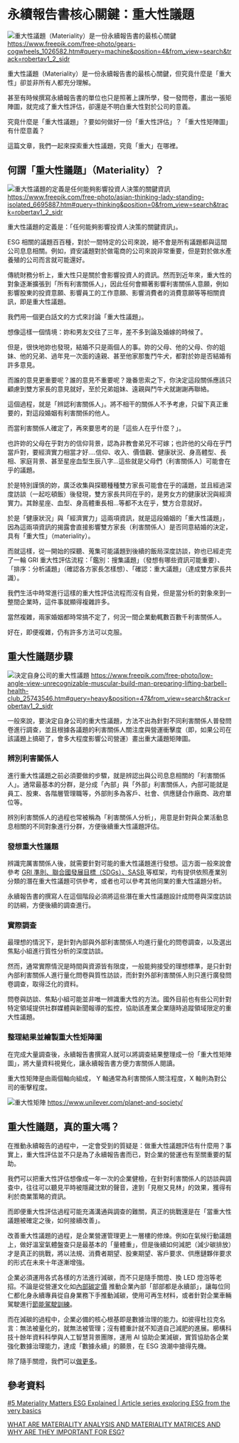 # 永續報告書核心關鍵：重大性議題

![重大性議題（Materiality）是一份永續報告書的最核心關鍵](../005-Files/重大性議題（Materiality）是一份永續報告書的最核心關鍵.webp)
https://www.freepik.com/free-photo/gears-cogwheels_1026582.htm#query=machine&position=4&from_view=search&track=robertav1_2_sidr

重大性議題（Materiality）是一份永續報告書的最核心關鍵，但究竟什麼是「重大性」卻並非所有人都充分理解。

甚至有時候撰寫永續報告書的單位也只是照著上課所學，發一發問卷，畫出一張矩陣圖，就完成了重大性評估，卻還是不明白重大性對於公司的意義。

究竟什麼是「重大性議題」？要如何做好一份「重大性評估」？「重大性矩陣圖」有什麼意義？

這篇文章，我們一起來探索重大性議題，究竟「重大」在哪裡。


## 何謂「重大性議題」（Materiality）？
![重大性議題的定義是任何能夠影響投資人決策的關鍵資訊](../005-Files/重大性議題的定義是任何能夠影響投資人決策的關鍵資訊.webp)
https://www.freepik.com/free-photo/asian-thinking-lady-standing-isolated_6695887.htm#query=thinking&position=0&from_view=search&track=robertav1_2_sidr

重大性議題的定義是：「任何能夠影響投資人決策的關鍵資訊」。

ESG 相關的議題百百種，對於一間特定的公司來說，絕不會是所有議題都與這間公司息息相關。例如，資安議題對於做電商的公司來說非常重要，但是對於做水產養殖的公司而言就可能還好。

傳統財務分析上，重大性只是關於會影響投資人的資訊。然而到近年來，重大性的對象逐漸擴張到「所有利害關係人」，因此任何會顯著影響利害關係人意願，例如影響股東的投資意願、影響員工的工作意願、影響消費者的消費意願等等相關資訊，即是重大性議題。

我們用一個更白話文的方式來討論「重大性議題」。

想像這樣一個情境：妳和男友交往了三年，差不多到論及婚嫁的時候了。

但是，很快地妳也發現，結婚不只是兩個人的事。妳的父母、他的父母、你的姐妹、他的兄弟、過年見一次面的遠親、甚至他家那隻鬥牛犬，都對於妳是否結婚有許多意見。

而誰的意見更重要呢？誰的意見不重要呢？幾番思索之下，你決定這段關係應該只顧慮到雙方家長的意見就好，至於兄弟姐妹、遠親與鬥牛犬就謝謝再聯絡。

這個過程，就是「辨認利害關係人」。將不相干的關係人不予考慮，只留下真正重要的，對這段婚姻有利害關係的他人。

而當利害關係人確定了，再來要思考的是「這些人在乎什麼？」。

也許妳的父母在乎對方的信仰背景，認為非教會弟兄不可嫁；也許他的父母在乎門當戶對，要經濟實力相當才好....信仰、收入、價值觀、健康狀況、身高體型、長相、家庭背景、甚至星座血型生辰八字...這些就是父母們（利害關係人）可能會在乎的議題。

於是特別謹慎的妳，廣泛收集與探聽種種雙方家長可能會在乎的議題，並且經過深度訪談（一起吃頓飯）後發現，雙方家長共同在乎的，是男女方的健康狀況與經濟實力。其餘星座、血型、身高體重長相...等都不太在乎，雙方合意就好。

於是「健康狀況」與「經濟實力」這兩項資訊，就是這段婚姻的「重大性議題」，因為這兩項資訊的揭露會直接影響雙方家長（利害關係人）是否同意結婚的決定，具有「重大性」（materiality）。

而就這樣，從一開始的探聽、蒐集可能議題到後續的飯局深度訪談，妳也已經走完了一輪 GRI 重大性評估流程：「鑑別：搜集議題」（發想有哪些資訊可能重要）、「排序：分析議題」（確認各方家長怎樣想）、「確認：重大議題」（達成雙方家長共識）。

我們生活中時常進行這樣的重大性評估流程而沒有自覺，但是當分析的對象來到一整間企業時，這件事就顯得複雜許多。

當然複雜，兩家婚姻都時常搞不定了，何況一間企業動輒數百數千利害關係人。

好在，即便複雜，仍有許多方法可以克服。

## 重大性議題步驟


![決定自身公司的重大性議題](../005-Files/決定自身公司的重大性議題.webp)
https://www.freepik.com/free-photo/low-angle-view-unrecognizable-muscular-build-man-preparing-lifting-barbell-health-club_25743546.htm#query=heavy&position=47&from_view=search&track=robertav1_2_sidr

一般來說，要決定自身公司的重大性議題，方法不出為針對不同利害關係人普發問卷進行調查，並且根據各議題的利害關係人關注度與營運衝擊度（即，如果公司在該議題上搞砸了，會多大程度影響公司營運）畫出重大議題矩陣圖。

### 辨別利害關係人

進行重大性議題之前必須要做的步驟，就是辨認出與公司息息相關的「利害關係人」。通常最基本的分群，是分成「內部」與「外部」利害關係人，內部可能就是員工、股東、各階層管理職等，外部則多為客戶、社會、供應鏈合作廠商、政府單位等。

辨別利害關係人的過程也常被稱為「利害關係人分析」，用意是針對與企業活動息息相關的不同對象進行分群，方便後續重大性議題評估。

### 發想重大性議題

辨識完厲害關係人後，就需要針對可能的重大性議題進行發想。這方面一般來說會參考 [GRI 準則、聯合國發展目標（SDGs）、SASB ](https://combogic.com/blog/esg-report-key-concepts.html)等框架，均有提供依照產業別分類的潛在重大性議題可供參考，或者也可以參考其他同業的重大性議題分析。

永續報告書的撰寫人在這個階段必須將這些潛在重大性議題設計成問卷與深度訪談的訪綱，方便後續的調查進行。

### 實際調查

最理想的情況下，是針對內部與外部利害關係人均進行量化的問卷調查，以及選出焦點小組進行質性分析的深度訪談。

然而，通常實際情況是時間與資源皆有限度，一般能夠接受的理想標準，是只針對內部利害關係人進行量化問卷與質性訪談，而針對外部利害關係人則只進行廣發問卷調查，取得泛化的資料。

問卷與訪談、焦點小組可能並非唯一辨識重大性的方法。國外目前也有些公司針對特定領域提供社群媒體與新聞報導的監控，協助該產業企業隨時追蹤領域限定的重大性議題。

### 整理結果並繪製重大性矩陣圖

在完成大量調查後，永續報告書撰寫人就可以將調查結果整理成一份「重大性矩陣圖」，將大量資料視覺化，讓永續報告書方便力害關係人閱讀。

重大性矩陣是由兩個軸向組成， Y 軸通常為利害關係人關注程度，X 軸則為對公司的衝擊程度。

![重大性矩陣](../005-Files/重大性矩陣.webp)
https://www.unilever.com/planet-and-society/


## 重大性議題，真的重大嗎？

在推動永續報告的過程中，一定會受到的質疑是：做重大性議題評估有什麼用？事實上，重大性評估並不只是為了永續報告書而已，對企業的營運也有至關重要的幫助。

我們可以把重大性評估想像成一年一次的企業健檢，在針對利害關係人的訪談與調查中，往往可以聽見平時被隱藏沈默的聲音，達到「見樹又見林」的效果，獲得有利於商業策略的資訊。

而即便重大性評估過程可能充滿溝通與調查的難關，真正的挑戰還是在「當重大性議題被確定之後，如何接續改善」。

改善重大性議題的過程，是企業營運管理更上一層樓的修煉。例如在氣候行動議題上，做好溫室氣體盤查只是最基本的「量體重」，但是後續如何減肥（減少碳排放）才是真正的挑戰，將以法規、消費者期望、股東期望、客戶要求、供應鏈夥伴要求的形式在未來十年逐漸增強。

企業必須運用各式各樣的方法進行減碳，而不只是隨手關燈、換 LED 燈泡等老招。不論是從營運文化如[內部碳定價](https://combogic.com/blog/internal-carbon-pricing.html) 推動企業內部「部部都是永續部」，讓每位同仁都化身永續專員從自身業務下手推動減碳，使用可再生材料，或者針對企業車輛駕駛進行[節能駕駛訓練](https://combogic.com/blog/eco-driving-case.html)。

而在減碳的過程中，企業必備的核心根基即是數據治理的能力。如彼得杜拉克名言：無法被量化的，就無法被管理；沒有體重計就不知道自己減肥的進展。櫛構科技十餘年資料科學與人工智慧背景團隊，運用 AI 協助企業減碳，實質協助各企業強化數據治理能力，達成「數據永續」的願景，在 ESG 浪潮中搶得先機。

除了隨手關燈，我們可以[做更多](https://combogic.com/)。


## 參考資料

[#5 Materiality Matters ESG Explained | Article series exploring ESG from the very basics](https://www2.deloitte.com/hu/en/blog/esg-explained/2021/esg-explained-5-materiality-matters.html)

[WHAT ARE MATERIALITY ANALYSIS AND MATERIALITY MATRICES AND WHY ARE THEY IMPORTANT FOR ESG?](https://www.linkedin.com/pulse/what-materiality-analysis-matrices-why-important-esg-antonio-insana/?trk=articles_directory)